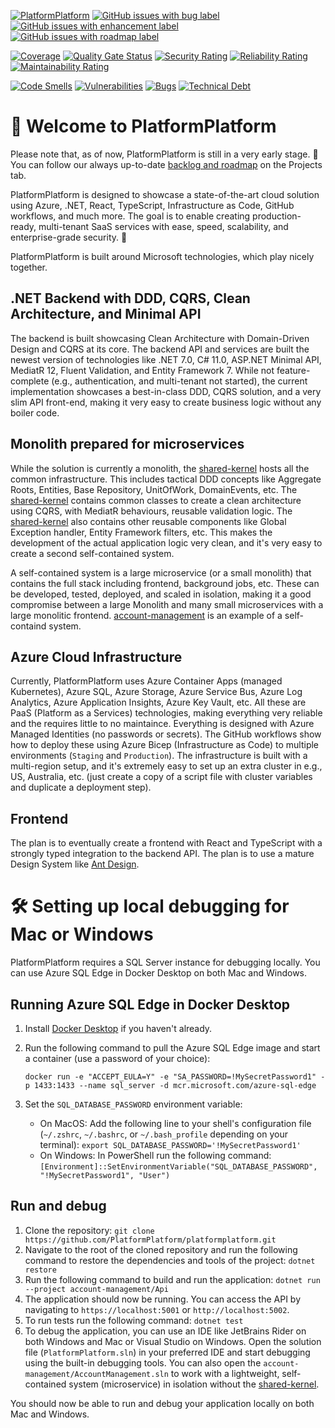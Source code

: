 [![PlatformPlatform](https://github.com/PlatformPlatform/platformplatform/actions/workflows/platformplatform-build-and-test.yml/badge.svg)](https://github.com/PlatformPlatform/platformplatform/actions/workflows/account-management.yml?query=branch%3Amain)
[![GitHub issues with bug label](https://img.shields.io/github/issues-raw/PlatformPlatform/platformplatform/bug?label=bugs&logo=github&color=red)](https://github.com/PlatformPlatform/platformplatform/issues?q=is%3Aissue+is%3Aopen+label%3Abug)
[![GitHub issues with enhancement label](https://img.shields.io/github/issues-raw/PlatformPlatform/platformplatform/enhancement?label=enhancements&logo=github&color=%23A2EEEF)](https://github.com/orgs/PlatformPlatform/projects/1/views/3?filterQuery=-status%3A%22%E2%9C%85+Done%22+label%3Aenhancement)
[![GitHub issues with roadmap label](https://img.shields.io/github/issues-raw/PlatformPlatform/platformplatform/roadmap?label=roadmap&logo=github&color=%23006B75)](https://github.com/orgs/PlatformPlatform/projects/2/views/2?filterQuery=is%3Aopen+label%3Aroadmap)

[![Coverage](https://sonarcloud.io/api/project_badges/measure?project=PlatformPlatform_platformplatform&metric=coverage)](https://sonarcloud.io/component_measures?id=PlatformPlatform_platformplatform&metric=coverage)
[![Quality Gate Status](https://sonarcloud.io/api/project_badges/measure?project=PlatformPlatform_platformplatform&metric=alert_status)](https://sonarcloud.io/summary/overall?id=PlatformPlatform_platformplatform)
[![Security Rating](https://sonarcloud.io/api/project_badges/measure?project=PlatformPlatform_platformplatform&metric=security_rating)](https://sonarcloud.io/component_measures?id=PlatformPlatform_platformplatform&metric=Security)
[![Reliability Rating](https://sonarcloud.io/api/project_badges/measure?project=PlatformPlatform_platformplatform&metric=reliability_rating)](https://sonarcloud.io/component_measures?id=PlatformPlatform_platformplatform&metric=Reliability)
[![Maintainability Rating](https://sonarcloud.io/api/project_badges/measure?project=PlatformPlatform_platformplatform&metric=sqale_rating)](https://sonarcloud.io/component_measures?id=PlatformPlatform_platformplatform&metric=Maintainability)

[![Code Smells](https://sonarcloud.io/api/project_badges/measure?project=PlatformPlatform_platformplatform&metric=code_smells)](https://sonarcloud.io/project/issues?id=PlatformPlatform_platformplatform&resolved=false&types=CODE_SMELL)
[![Vulnerabilities](https://sonarcloud.io/api/project_badges/measure?project=PlatformPlatform_platformplatform&metric=vulnerabilities)](https://sonarcloud.io/project/issues?id=PlatformPlatform_platformplatform&resolved=false&types=VULNERABILITY)
[![Bugs](https://sonarcloud.io/api/project_badges/measure?project=PlatformPlatform_platformplatform&metric=bugs)](https://sonarcloud.io/project/issues?id=PlatformPlatform_platformplatform&resolved=false&types=BUG)
[![Technical Debt](https://sonarcloud.io/api/project_badges/measure?project=PlatformPlatform_platformplatform&metric=sqale_index)](https://sonarcloud.io/component_measures?id=PlatformPlatform_platformplatform&metric=sqale_index)

# 👋 Welcome to PlatformPlatform

Please note that, as of now, PlatformPlatform is still in a very early stage. 🐣 You can follow our always up-to-date [backlog and roadmap](https://github.com/PlatformPlatform/platformplatform/projects) on the Projects tab.

PlatformPlatform is designed to showcase a state-of-the-art cloud solution using Azure, .NET, React, TypeScript, Infrastructure as Code, GitHub workflows, and much more. The goal is to enable creating production-ready, multi-tenant SaaS services with ease, speed, scalability, and enterprise-grade security. 🚀

PlatformPlatform is built around Microsoft technologies, which play nicely together.

## .NET Backend with DDD, CQRS, Clean Architecture, and Minimal API

The backend is built showcasing Clean Architecture with Domain-Driven Design and CQRS at its core. The backend API and services are built the newest version of technologies like .NET 7.0, C# 11.0, ASP.NET Minimal API, MediatR 12, Fluent Validation, and Entity Framework 7. While not feature-complete (e.g., authentication, and multi-tenant not started), the current implementation showcases a best-in-class DDD, CQRS solution, and a very slim API front-end, making it very easy to create business logic without any boiler code.

## Monolith prepared for microservices

While the solution is currently a monolith, the [shared-kernel](/shared-kernel) hosts all the common infrastructure. This includes tactical DDD concepts like Aggregate Roots, Entities, Base Repository, UnitOfWork, DomainEvents, etc. The [shared-kernel](/shared-kernel) contains common classes to create a clean architecture using CQRS, with MediatR behaviours, reusable validation logic. The [shared-kernel](/shared-kernel) also contains other reusable components like Global Exception handler, Entity Framework filters, etc. This makes the development of the actual application logic very clean, and it's very easy to create a second self-contained system.

A self-contained system is a large microservice (or a small monolith) that contains the full stack including frontend, background jobs, etc. These can be developed, tested, deployed, and scaled in isolation, making it a good compromise between a large Monolith and many small microservices with a large monolitic frontend. [account-management](/account-management) is an example of a self-containd system.

## Azure Cloud Infrastructure

Currently, PlatformPlatform uses Azure Container Apps (managed Kubernetes), Azure SQL, Azure Storage, Azure Service Bus, Azure Log Analytics, Azure Application Insights, Azure Key Vault, etc. All these are PaaS (Platform as a Services) technologies, making everything very reliable and the requires little to no maintaince. Everything is designed with Azure Managed Identities (no passwords or secrets). The GitHub workflows show how to deploy these using Azure Bicep (Infrastructure as Code) to multiple environments (`Staging` and `Production`). The infrastructure is built with a multi-region setup, and it's extremely easy to set up an extra cluster in e.g., US, Australia, etc. (just create a copy of a script file with cluster variables and duplicate a deployment step).

## Frontend

The plan is to eventually create a frontend with React and TypeScript with a strongly typed integration to the backend API. The plan is to use a mature Design System like [Ant Design](https://ant.design).

# 🛠️ Setting up local debugging for Mac or Windows

PlatformPlatform requires a SQL Server instance for debugging locally. You can use Azure SQL Edge in Docker Desktop on both Mac and Windows.

## Running Azure SQL Edge in Docker Desktop

1. Install [Docker Desktop](https://www.docker.com/products/docker-desktop) if you haven't already.
2. Run the following command to pull the Azure SQL Edge image and start a container (use a password of your choice):

       docker run -e "ACCEPT_EULA=Y" -e "SA_PASSWORD=!MySecretPassword1" -p 1433:1433 --name sql_server -d mcr.microsoft.com/azure-sql-edge

3. Set the `SQL_DATABASE_PASSWORD` environment variable:
    - On MacOS: Add the following line to your shell's configuration file (`~/.zshrc`, `~/.bashrc`, or `~/.bash_profile` depending on your terminal): `export SQL_DATABASE_PASSWORD='!MySecretPassword1'`
    - On Windows: In PowerShell run the following command: `[Environment]::SetEnvironmentVariable("SQL_DATABASE_PASSWORD", "!MySecretPassword1", "User")`

## Run and debug

1. Clone the repository: `git clone https://github.com/PlatformPlatform/platformplatform.git`
2. Navigate to the root of the cloned repository and run the following command to restore the dependencies and tools of the project: `dotnet restore`
3. Run the following command to build and run the application: `dotnet run --project account-management/Api`
4. The application should now be running. You can access the API by navigating to `https://localhost:5001` or `http://localhost:5002`.
5. To run tests run the following command: `dotnet test`
6. To debug the application, you can use an IDE like JetBrains Rider on both Windows and Mac or Visual Studio on Windows. Open the solution file (`PlatformPlatform.sln`) in your preferred IDE and start debugging using the built-in debugging tools. You can also open the `account-management/AccountManagement.sln` to work with a lightweight, self-contained system (microservice) in isolation without the [shared-kernel](/shared-kernel).

You should now be able to run and debug your application locally on both Mac and Windows.
